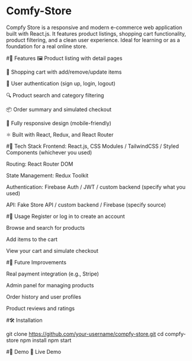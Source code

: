 # Comfy-Store
Compfy Store is a responsive and modern e-commerce web application built with React.js. It features product listings, shopping cart functionality, product filtering, and a clean user experience. Ideal for learning or as a foundation for a real online store.

#🚀 Features
🖼️ Product listing with detail pages

🛒 Shopping cart with add/remove/update items

🔐 User authentication (sign up, login, logout)

🔍 Product search and category filtering

📦 Order summary and simulated checkout

📱 Fully responsive design (mobile-friendly)

⚛️ Built with React, Redux, and React Router

#🔧 Tech Stack
Frontend: React.js, CSS Modules / TailwindCSS / Styled Components (whichever you used)

Routing: React Router DOM

State Management: Redux Toolkit

Authentication: Firebase Auth / JWT / custom backend (specify what you used)

API: Fake Store API / custom backend / Firebase (specify source)


#🧾 Usage
Register or log in to create an account

Browse and search for products

Add items to the cart

View your cart and simulate checkout


#🧪 Future Improvements

Real payment integration (e.g., Stripe)

Admin panel for managing products

Order history and user profiles

Product reviews and ratings


#🛠️ Installation

git clone https://github.com/your-username/compfy-store.git
cd compfy-store
npm install
npm start


#📸 Demo
🔗 Live Demo
